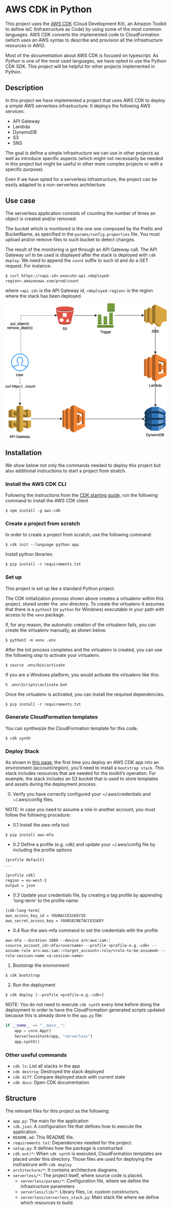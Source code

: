 <!-- ![alt text](http://image.png) -->

# AWS CDK in Python
This project uses the [AWS CDK](https://docs.aws.amazon.com/cdk/latest/guide/home.html) (Cloud Development Kit), an Amazon Toolkit to define IaC (Infrastructure as Code) by using some of the most common languages. AWS CDK converts the implemented code to CloudFormation (which uses an AWS syntax to describe and provision all the infrastructure resources in AWS).

Most of the documentation about AWS CDK is focused on typescript. As *Python* is one of the most used languages, we have opted to use the Python CDK SDK. This project will be helpful for other projects implemented in Python.

## Description

In this project we have implemented a project that uses AWS CDK to deploy a simple AWS serverless infrastructure. It deploys the following AWS services:
* API Gateway
* Lambda
* DynamoDB
* S3
* SNS

The goal is define a simple infrastructure we can use in other projects as well as introduce specific aspects (which might not necessarily be needed in this project but might be useful in other more complex projects or with a specific purpose). 

Even if we have opted for a serverless infrastructure, the project can be easily adapted to a non-serverless architecture. 

## Use case
The serverless application consists of counting the number of times an object is created and/or removed.

The bucket which is monitored is the one one composed by the Prefix and BucketName, as specified in the `params/config.properties` file. You must upload and/or remove files to such bucket to detect changes.

The result of the monitoring is got through an API Gateway call. The API Gateway url to be used is displayed after the stack is deployed with `cdk deploy`. We need to append the `count` suffix to such id and do a GET request. For instance:

```
$ curl https://<api-id>.execute-api.<deployed-region>.amazonaws.com/prod/count
```

where `<api-id>` is the API Gateway id, `<deployed-region>` is the region where the stack has been deployed.

![alt text](https://github.com/ronaldtf/aws-cdk/blob/master/architecture/poc.png "Use case architecture")

## Installation

We show below not only the commands needed to deploy this project but also additional instructions to start a project from stratch.

### Install the AWS CDK CLI

Following the instructions from the [CDK starting guide](https://docs.aws.amazon.com/cdk/latest/guide/getting_started.html#getting_started_install), run the following command to install the AWS CDK client
```
$ npm install -g aws-cdk
```

### Create a project from scratch
In order to create a project from scratch, use the following command:
```
$ cdk init --language python app
```
Install python libraries:
```
$ pip install -r requirements.txt
```

### Set up

This project is set up like a standard Python project. 

The CDK initialization process shown above creates a virtualenv within this project, stored under the .env directory.  To create the virtualenv it assumes that there is a `python3` (or `python` for Windows) executable in your path with access to the `venv` package. 

If, for any reason, the automatic creation of the virtualenv fails, you can create the virtualenv manually, as shown below.

```
$ python3 -m venv .env
```

After the init process completes and the virtualenv is created, you can use the following step to activate your virtualenv.

```
$ source .env/bin/activate
```

If you are a Windows platform, you would activate the virtualenv like this:

```
% .env\Scripts\activate.bat
```

Once the virtualenv is activated, you can install the required dependencies.

```
$ pip install -r requirements.txt
```

### Generate CloudFormation templates

You can synthesize the CloudFormation template for this code.

```
$ cdk synth
```

### Deploy Stack

As shown in [this page](https://cdkworkshop.com/30-python/20-create-project/500-deploy.html), the first time you deploy an AWS CDK app into an environment (account/region), you’ll need to install a `bootstrap stack`. This stack includes resources that are needed for the toolkit’s operation. For example, the stack includes an S3 bucket that is used to store templates and assets during the deployment process.

0. Verify you have correctly configured your ~/.aws/credentials and ~/.aws/config files.

  NOTE: In case  you need to assume a role in another account, you must follow the following procedure:
  * 0.1 Install the aws-mfa tool
```
$ pip install aws-mfa
```

  * 0.2 Define a profile (e.g. cdk) and update your ~/.aws/config file by including the profile options
```
[profile default]
...

[profile cdk]
region = eu-west-1
output = json
```

  * 0.3 Update your credentials file, by creating a tag profile by appending 'long-term' to the profile name:
```
[cdk-long-term]
aws_access_key_id = YOURACCESSKEYID
aws_secret_access_key = YOURSECRETACCESSKEY
```

  * 0.4 Run the aws-mfa command to set the credentials with the profile
```
aws-mfa --duration 1800 --device arn:aws:iam::<source_account_id>:mfa/<username> --profile <profile-e.g.-cdk> --assume-role arn:aws:iam::<target_account>:role/<role-to-be-assumed> --role-session-name <a-session-name>
```

1. Bootstrap the environment  
```
$ cdk bootstrap
```

2. Run the deployment
```
$ cdk deploy [--profile <profile-e.g.-cdk>]
```
NOTE: You do not need to execute ```cdk synth```  every time before doing the deployment in order to have the CloudFormation generated scripts updated because this is already done in the ```app.py``` file:
```python
if __name__ == "__main__":    
    app = core.App()
    ServerlessStack(app, "serverless")
    app.synth()
```


### Other useful commands

 * `cdk ls`: List all stacks in the app
 * `cdk destroy`: Destroyed the stack deployed
 * `cdk diff`: Compare deployed stack with current state
 * `cdk docs`: Open CDK documentation


## Structure

The relevant files for this project as the following:

* `app.py`: The main for the application
* `cdk.json`: A configuration file that defines how to execute the application.
* `README.md`: This README file.
* `requirements.txt`: Dependencies needed for the project.
* `setup.py`: It defines how the package is constructed .
* `cdk.out/*`: When `cdk synth` is executed, CloudFormation templates are placed under this directory. Those files are used for deploying the insfrastrure with `cdk deploy` 
* `architecture/*`: It contains architecture diagrams.
* `serverless/*`: The project itself, where source code is placed.
    * `serverless/params/*`: Configuration file, where we define the infrastructure parameters
    * `serverless/lib/*`: Library files, i.e. custom constructors.
    * `serverless/serverless_stack.py`: Main stack file where we define which resources to build.
